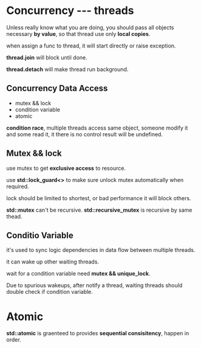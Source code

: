# Concurrency --- threads

Unless really know what you are doing,
you should pass all objects necessary **by value**,
so that thread use only **local copies**.

when assign a func to thread, it will start directly or raise exception.

**thread.join** will block until done.

**thread.detach** will make thread run background.

## Concurrency Data Access

- mutex && lock
- condition variable
- atomic

**condition race**, multiple threads access same object,
someone modify it and some read it,
it there is no control result will be undefined.

## Mutex && lock

use mutex to get **exclusive access** to resource.

use **std::lock_guard<>** to make sure unlock mutex automatically when required.

lock should be limited to shortest, or bad performance it will block others.

**std::mutex** can't be recursive.
**std::recursive_mutex** is recursive by same thead.

## Conditio Variable

it's used to sync logic dependencies in data flow between multiple threads.

it can wake up other waiting threads.

wait for a condition variable need **mutex && unique_lock**.

Due to spurious wakeups, after notify a thread, 
waiting threads should double check if condition variable.

# Atomic

**std::atomic** is graenteed to provides **sequential consisitency**, happen in order.